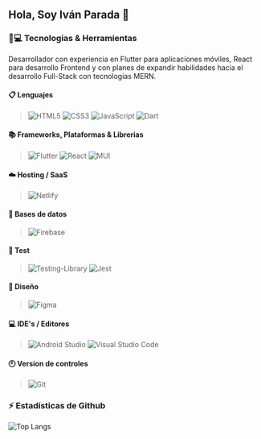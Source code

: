 ## Hola, Soy Iván Parada 👋

### 🚀💻 Tecnologias & Herramientas
Desarrollador con experiencia en Flutter para aplicaciones móviles, React para desarrollo Frontend y con planes de expandir habilidades hacia el desarrollo Full-Stack con tecnologías MERN.
#### 📋 Lenguajes
>![HTML5](https://img.shields.io/badge/html5-%23E34F26.svg?style=for-the-badge&logo=html5&logoColor=white)
>![CSS3](https://img.shields.io/badge/css3-%231572B6.svg?style=for-the-badge&logo=css3&logoColor=white)
>![JavaScript](https://img.shields.io/badge/javascript-%23323330.svg?style=for-the-badge&logo=javascript&logoColor=%23F7DF1E)
>![Dart](https://img.shields.io/badge/dart-%230175C2.svg?style=for-the-badge&logo=dart&logoColor=white)
#### 📚 Frameworks, Plataformas & Librerias
>![Flutter](https://img.shields.io/badge/Flutter-%2302569B.svg?style=for-the-badge&logo=Flutter&logoColor=white)
>![React](https://img.shields.io/badge/react-%2320232a.svg?style=for-the-badge&logo=react&logoColor=%2361DAFB)
>![MUI](https://img.shields.io/badge/MUI-%230081CB.svg?style=for-the-badge&logo=mui&logoColor=white)
<!--![Express.js](https://img.shields.io/badge/express.js-%23404d59.svg?style=for-the-badge&logo=express&logoColor=%2361DAFB) -->
<!--![NodeJS](https://img.shields.io/badge/node.js-6DA55F?style=for-the-badge&logo=node.js&logoColor=white) -->
#### ☁️ Hosting / SaaS
>![Netlify](https://img.shields.io/badge/netlify-%23000000.svg?style=for-the-badge&logo=netlify&logoColor=#00C7B7)
#### 💾 Bases de datos
>![Firebase](https://img.shields.io/badge/Firebase-039BE5?style=for-the-badge&logo=Firebase&logoColor=white)
<!--![MongoDB](https://img.shields.io/badge/MongoDB-%234ea94b.svg?style=for-the-badge&logo=mongodb&logoColor=white) -->
#### 🧪 Test
>![Testing-Library](https://img.shields.io/badge/-TestingLibrary-%23E33332?style=for-the-badge&logo=testing-library&logoColor=white)
>![Jest](https://img.shields.io/badge/-jest-%23C21325?style=for-the-badge&logo=jest&logoColor=white)
#### 🎨 Diseño
>![Figma](https://img.shields.io/badge/figma-%23F24E1E.svg?style=for-the-badge&logo=figma&logoColor=white)
#### 💻 IDE's / Editores
>![Android Studio](https://img.shields.io/badge/Android%20Studio-3DDC84.svg?style=for-the-badge&logo=android-studio&logoColor=white)
>![Visual Studio Code](https://img.shields.io/badge/Visual%20Studio%20Code-0078d7.svg?style=for-the-badge&logo=visual-studio-code&logoColor=white)
#### 🕙 Version de controles
>![Git](https://img.shields.io/badge/git-%23F05033.svg?style=for-the-badge&logo=git&logoColor=white)


### ⚡ Estadísticas de Github
![Top Langs](https://github-readme-stats.vercel.app/api/top-langs/?username=IvanParada&hide_progress=true)
